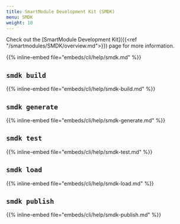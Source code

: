 ```yaml
---
title: SmartModule Development Kit (SMDK)
menu: SMDK
weight: 10
---
```


Check out the [SmartModule Development Kit]({{<ref "/smartmodules/SMDK/overview.md">}}) page for more information.

{{% inline-embed file="embeds/cli/help/smdk.md" %}}
## `smdk build`
{{% inline-embed file="embeds/cli/help/smdk-build.md" %}}
## `smdk generate`
{{% inline-embed file="embeds/cli/help/smdk-generate.md" %}}
## `smdk test`
{{% inline-embed file="embeds/cli/help/smdk-test.md" %}}
## `smdk load`
{{% inline-embed file="embeds/cli/help/smdk-load.md" %}}
## `smdk publish`
{{% inline-embed file="embeds/cli/help/smdk-publish.md" %}}